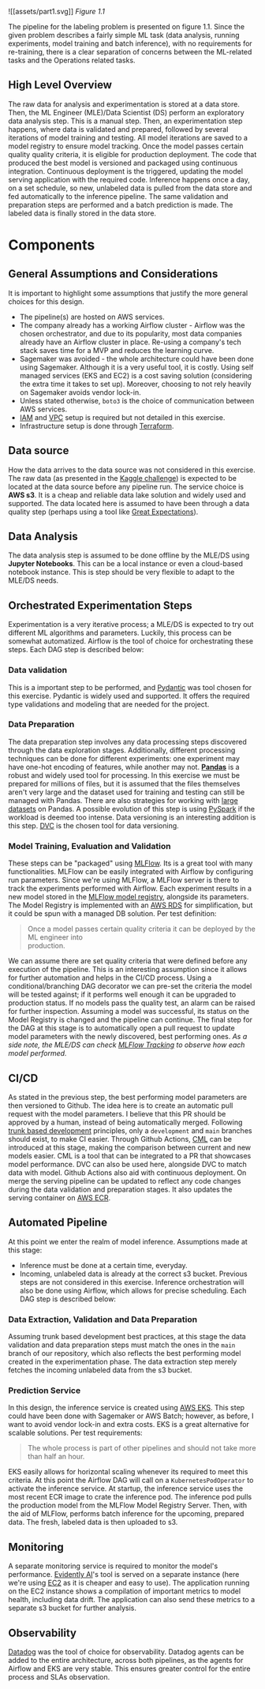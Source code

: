 
![[assets/part1.svg]]
*Figure 1.1*

The pipeline for the labeling problem is presented on figure 1.1. Since the given problem 
describes a fairly simple ML task (data analysis, running experiments, model training and batch inference), with no requirements for re-training, there is a clear separation of concerns between the ML-related tasks and the Operations related tasks. 
## High Level Overview
The raw data for analysis and experimentation is stored at a data store. Then, the ML Engineer (MLE)/Data Scientist (DS) perform an exploratory data analysis step. This is a manual step. Then, an experimentation step happens, where data is validated and prepared, followed by several iterations of model training and testing. All model iterations are saved to a model registry to ensure model tracking. Once the model passes certain quality quality criteria, it is eligible for production deployment. The code that produced the best model is versioned and packaged using continuous integration. Continuous deployment is the triggered, updating the model serving application with the required code. Inference happens once a day, on a set schedule, so new, unlabeled data is pulled from the data store and fed automatically to the inference pipeline. The same validation and preparation steps are performed and a batch prediction is made. The labeled data is finally stored in the data store.
# Components
## General Assumptions and Considerations
It is important to highlight some assumptions that justify the more general choices for this design.
- The pipeline(s) are hosted on AWS services. 
- The company already has a working Airflow cluster - Airflow was the chosen orchestrator, and due to its popularity, most data companies already have an Airflow cluster in place. Re-using a company's tech stack saves time for a MVP and reduces the learning curve. 
- Sagemaker was avoided - the whole architecture could have been done using Sagemaker. Although it is a very useful tool, it is costly. Using self managed services (EKS and EC2) is a cost saving solution (considering the extra time it takes to set up). Moreover, choosing to not rely heavily on Sagemaker avoids vendor lock-in.
- Unless stated otherwise, `boto3` is the choice of communication between AWS services. 
- [IAM](https://aws.amazon.com/iam/) and [VPC](https://aws.amazon.com/vpc/) setup is required but not detailed in this exercise. 
- Infrastructure setup is done through [Terraform](https://www.terraform.io/). 
## Data source
How the data arrives to the data source was not considered in this exercise. The raw data (as presented in the [Kaggle challenge](https://www.kaggle.com/datasets/sufyant/brazilian-real-bank-dataset)) is expected to be located at the data source before any pipeline run. The service choice is **AWS s3**. It is a cheap and reliable data lake solution and widely used and supported. The data located here is assumed to have been through a data quality step (perhaps using a tool like [Great Expectations](https://greatexpectations.io/)).
## Data Analysis
The data analysis step is assumed to be done offline by the MLE/DS using **Jupyter Notebooks**. This can be a local instance or even a cloud-based notebook instance. This is step should be very flexible to adapt to the MLE/DS needs.
## Orchestrated Experimentation Steps
Experimentation is a very iterative process; a MLE/DS is expected to try out different ML algorithms and parameters. Luckily, this process can be somewhat automatized. Airflow is the tool of choice for orchestrating these steps. Each DAG step is described below:
### Data validation
This is a important step to be performed, and [Pydantic](https://docs.pydantic.dev/latest/) was tool chosen for this exercise. Pydantic is widely used and supported. It offers the required type validations and modeling that are needed for the project. 
### Data Preparation
The data preparation step involves any data processing steps discovered through the data exploration stages. Additionally, different processing techniques can be done for different experiments: one experiment may have one-hot encoding of features, while another may not. [**Pandas**](https://pandas.pydata.org/) is a robust and widely used tool for processing. In this exercise we must be prepared for millions of files, but it is assumed that the files themselves aren't very large and the dataset used for training and testing can still be managed with Pandas. There are also strategies for working with [large datasets](https://pandas.pydata.org/docs/user_guide/scale.html) on Pandas. A possible evolution of this step is using [PySpark](https://spark.apache.org/docs/latest/api/python/index.html) if the workload is deemed too intense.
Data versioning is an interesting addition is this step. [DVC](https://dvc.org/) is the chosen tool for data versioning.
### Model Training, Evaluation and Validation
These steps can be "packaged" using [MLFlow](https://mlflow.org/). Its is a great tool with many functionalities. MLFlow can be easily integrated with Airflow by configuring run parameters. Since we're using MLFlow, a MLFlow server is there to track the experiments performed with Airflow. Each experiment results in a new model stored in the [MLFlow model registry](https://mlflow.org/docs/latest/model-registry.html), alongside its parameters.  The Model Registry is implemented with an [AWS RDS](https://aws.amazon.com/rds/) for simplification, but it could be spun with a managed DB solution. Per test definition: 

> Once a model passes certain quality criteria it can be deployed by the ML engineer into  
> production.

We can assume there are set quality criteria that were defined before any execution of the pipeline. This is an interesting assumption since it allows for further automation and helps in the CI/CD process. 
Using a conditional/branching DAG decorator we can pre-set the criteria the model will be tested against; if it performs well enough it can be upgraded to production status. If no models pass the quality test, an alarm can be raised for further inspection. Assuming a model was successful, its status on the Model Registry is changed and the pipeline can continue. 
The final step for the DAG at this stage is to automatically open a pull request to update model parameters with the newly discovered, best performing ones.
*As a side note, the MLE/DS can check [MLFlow Tracking](https://mlflow.org/docs/latest/tracking.html) to observe how each model performed.*
## CI/CD
As stated in the previous step, the best performing model parameters are then versioned to Github. The idea here is to create an automatic pull request with the model parameters. I believe that this PR should be approved  by a human, instead of being automatically merged. Following [trunk based development](https://www.atlassian.com/continuous-delivery/continuous-integration/trunk-based-development) principles, only a `development` and `main` branches should exist, to make CI easier. Through Github Actions, [CML](https://cml.dev/) can be introduced at this stage, making the comparison between current and new models easier. CML is a tool that can be integrated to a PR that showcases model performance. DVC can also be used here, alongside DVC to match data with model. 
Github Actions also aid with continuous deployment. On merge the serving pipeline can be updated to reflect any code changes during the data validation and preparation stages. It also updates the serving container on [AWS ECR](https://aws.amazon.com/ecr/).
## Automated Pipeline
At this point we enter the realm of model inference. Assumptions made at this stage:
- Inference must be done at a certain time, everyday.
- Incoming, unlabeled data is already at the correct s3 bucket. Previous steps are not considered in this exercise.
Inference orchestration will also be done using Airflow, which allows for precise scheduling. Each DAG step is described below:
### Data Extraction, Validation and Data Preparation
Assuming trunk based development best practices, at this stage the data validation and data preparation steps must match the ones in the `main` branch of our repository, which also reflects the best performing model created in the experimentation phase. The data extraction step merely fetches the incoming unlabeled data from the s3 bucket. 
### Prediction Service
In this design, the inference service is created using [AWS EKS](https://aws.amazon.com/eks/). This step could have been done with Sagemaker or AWS Batch; however, as before, I want to avoid vendor lock-in and extra costs. EKS is a great alternative for scalable solutions. Per test requirements:

> The whole process is part of other pipelines and should not take more than half an hour.

EKS easily allows for horizontal scaling whenever its required to meet this criteria. At this point the Airflow DAG will call on a `KubernetesPodOperator` to activate the inference service. At startup, the inference service uses the most recent ECR image to crate the inference pod. The inference pod pulls the production model from the MLFlow Model Registry Server. Then, with the aid of MLFlow, performs batch inference for the upcoming, prepared data. The fresh, labeled data is then uploaded to s3.
## Monitoring
A separate monitoring service is required to monitor the model's performance. [Evidently AI](https://www.evidentlyai.com/)'s tool is served on a separate instance (here we're using [EC2](https://aws.amazon.com/ec2/) as it is cheaper and easy to use). The application running on the EC2 instance shows a compilation of important metrics to model health, including data drift. The application can also send these metrics to a separate s3 bucket for further analysis. 
## Observability
[Datadog](https://www.datadoghq.com/) was the tool of choice for observability. Datadog agents can be added to the entire architecture, across both pipelines, as the agents for Airflow and EKS are very stable. This ensures greater control for the entire process and SLAs observation. 

